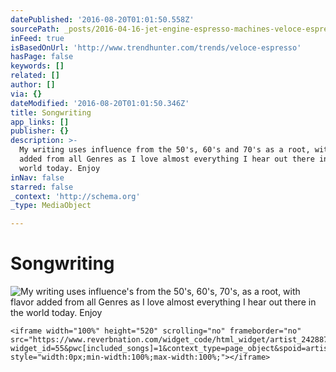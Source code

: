 ```yaml
---
datePublished: '2016-08-20T01:01:50.558Z'
sourcePath: _posts/2016-04-16-jet-engine-espresso-machines-veloce-espresso.md
inFeed: true
isBasedOnUrl: 'http://www.trendhunter.com/trends/veloce-espresso'
hasPage: false
keywords: []
related: []
author: []
via: {}
dateModified: '2016-08-20T01:01:50.346Z'
title: Songwriting
app_links: []
publisher: {}
description: >-
  My writing uses influence from the 50's, 60's and 70's as a root, with flavor
  added from all Genres as I love almost everything I hear out there in the
  world today. Enjoy
inNav: false
starred: false
_context: 'http://schema.org'
_type: MediaObject

---
```

# Songwriting
![My writing uses influence's from the 50's, 60's, 70's, as a root, with flavor added from all Genres as I love almost everything I hear out there in the world today. Enjoy](https://the-grid-user-content.s3-us-west-2.amazonaws.com/c079211e-d023-4ec3-a04d-a32e58d5e51b.jpg)

    <iframe width="100%" height="520" scrolling="no" frameborder="no" src="https://www.reverbnation.com/widget_code/html_widget/artist_2428874?widget_id=55&pwc[included_songs]=1&context_type=page_object&spoid=artist_2428874&pwc[branded]=1" style="width:0px;min-width:100%;max-width:100%;"></iframe>